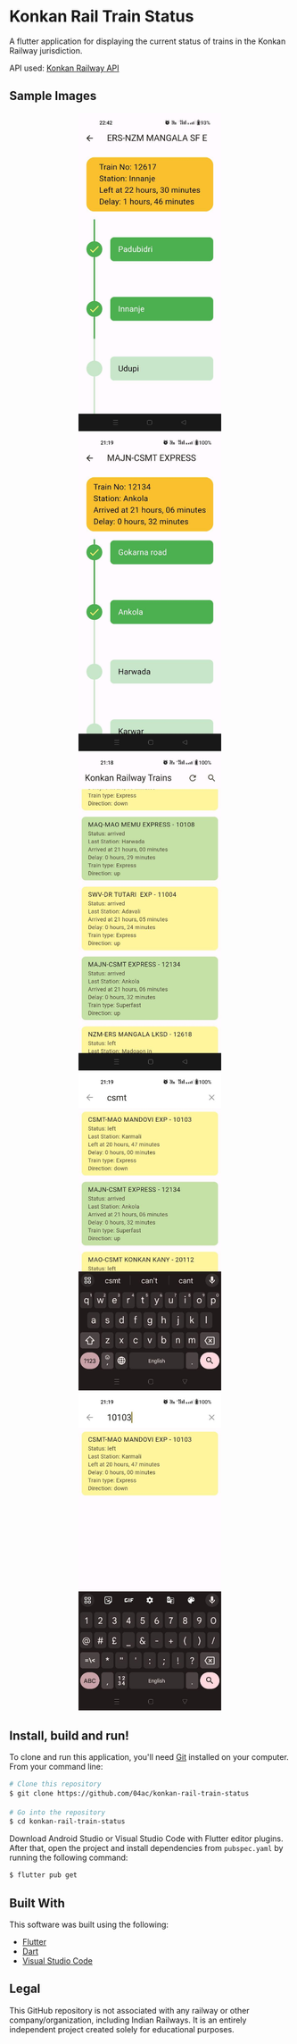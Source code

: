 # Konkan Rail Train Status

A flutter application for displaying the current status of trains in the Konkan Railway jurisdiction.

API used: [Konkan Railway API](https://github.com/sibi361/konkan-railway_live-train-position)

## Sample Images
<p align="center">
  <img src="screenshots/Image1.jpg" width="256" hspace="4">
  <img src="screenshots/Image2.jpg" width="256" hspace="4">
  <img src="screenshots/Image3.jpg" width="256" hspace="4">
  <img src="screenshots/Image4.jpg" width="256" hspace="4">
  <img src="screenshots/Image5.jpg" width="256" hspace="4">
</p>

## Install, build and run!
To clone and run this application, you'll need [Git](https://git-scm.com) installed on your computer. From your command line:

```bash
# Clone this repository
$ git clone https://github.com/04ac/konkan-rail-train-status

# Go into the repository
$ cd konkan-rail-train-status
```

Download Android Studio or Visual Studio Code with Flutter editor plugins. After that, open the project and install dependencies from ```pubspec.yaml``` by running the following command:
```bash
$ flutter pub get
```
## Built With

This software was built using the following:

- [Flutter](https://flutter.dev/)
- [Dart](https://dart.dev/)
- [Visual Studio Code](https://code.visualstudio.com/)


## Legal
This GitHub repository is not associated with any railway or other company/organization, including Indian Railways. It is an entirely independent project created solely for educational purposes.